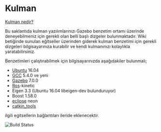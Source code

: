 # Kulman
[Kulman nedir?](https://github.com/Sadetra/kulman/wiki/T%C3%BCrk%C3%A7e-S%C3%B6zl%C3%BCk#kulman--robot)

Bu saklantıda kulman yazılımlarınızı Gazebo benzetim ortamı üzerinde deneyebilmeniz için gerekli olan belli başlı dizgeler bulunmaktadır. Wiki betiğinde sunulan eğitseller üzerinden giderek kulman benzetimi için gerekli dizgeleri bilgisayarınıza kurabilir ve kendi kulmanınızı kolaylıkla yaratabilirsiniz.

Benzetimleri çalıştırabilmek için bilgisayarınızda aşağıdakiler bulunmalı;
* [Ubuntu](https://www.ubuntu.com/) 16.04
* [GCC](https://gcc.gnu.org/) 5.4.0 ve yeni
* [Gazebo](http://gazebosim.org/) 7.0.0
* [Ros](http://www.ros.org/)-kinetic
* Eigen 3.3 (Ubuntu 16.04 libeigen-dev bulunduruyor)
* Boost 1.58.0
* [eclipse](https://www.eclipse.org/neon/) neon
* [catkin_tools](http://catkin-tools.readthedocs.io/en/latest/verbs/catkin_build.html) 

ilgili egitsellerin bağlantıları ileride eklenecektir.

![Build Status](https://circleci.com/gh/Sadetra/arac.svg?style=shield&circle-token=:circle-token])
